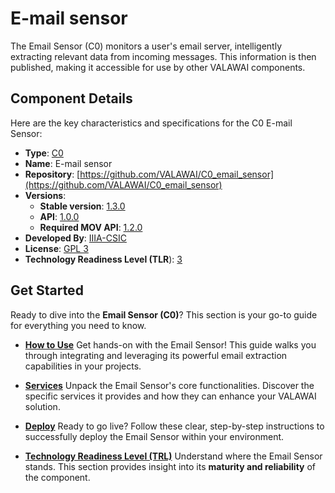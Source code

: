 # E-mail sensor

The Email Sensor (C0) monitors a user's email server, intelligently extracting relevant data 
from incoming messages. This information is then published, making it accessible for use 
by other VALAWAI components.

## Component Details

Here are the key characteristics and specifications for the C0 E-mail Sensor:

 - **Type**: [C0](/docs/components/C0)
 - **Name**: E-mail sensor
 - **Repository**: [https://github.com/VALAWAI/C0_email_sensor](https://github.com/VALAWAI/C0_email_sensor)
 - **Versions**:
   * **Stable version**: [1.3.0](https://github.com/VALAWAI/C0_email_sensor/tree/1.3.0)
   * **API**:  [1.0.0](https://raw.githubusercontent.com/VALAWAI/C0_email_sensor/refs/tags/ASYNCAPI_1.0.0/asyncapi.yaml)
   * **Required MOV API**: [1.2.0 ](https://raw.githubusercontent.com/valawai/MOV/ASYNCAPI_1.2.0/asyncapi.yml)
 - **Developed By**: [IIIA-CSIC](https://www.iiia.csic.es)
 - **License**: [GPL 3](https://github.com/VALAWAI/C0_email_sensor/blob/main/LICENSE)
 - **Technology Readiness Level (TLR**): [3](/docs/components/C0/email_sensor/tlr)

## Get Started

Ready to dive into the **Email Sensor (C0)**? This section is your go-to guide for everything 
you need to know.

* **[How to Use](/docs/components/C0/email_sensor/usage)**
    Get hands-on with the Email Sensor! This guide walks you through integrating and leveraging 
    its powerful email extraction capabilities in your projects.

* **[Services](/docs/components/C0/email_sensor/services)**
    Unpack the Email Sensor's core functionalities. Discover the specific services it provides 
    and how they can enhance your VALAWAI solution.

* **[Deploy](/docs/components/C0/email_sensor/deploy)**
    Ready to go live? Follow these clear, step-by-step instructions to successfully deploy 
    the Email Sensor within your environment.

* **[Technology Readiness Level (TRL)](/docs/components/C0/email_sensor/tlr)**
    Understand where the Email Sensor stands. This section provides insight into its 
    **maturity and reliability** of the component.